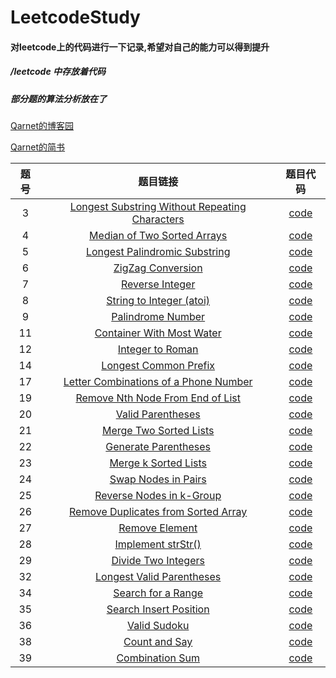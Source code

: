 # LeetcodeStudy

#### 对leetcode上的代码进行一下记录,希望对自己的能力可以得到提升

##### /leetcode  中存放着代码

##### 部分题的算法分析放在了

[Qarnet的博客园](http://www.cnblogs.com/fzy0331-leetcodestudy/)

[Qarnet的简书](https://www.jianshu.com/u/005aaa588d33)



|题号 | 题目链接 | 题目代码 |
|:-------:|:-----: |:--------:|
|  3 |[Longest Substring Without Repeating Characters](https://leetcode.com/problems/longest-substring-without-repeating-characters/description/)   |[code](https://github.com/fzy0728/LeetcodeStudy/blob/master/leetcode/LengthSubString.py)   |
|  4 |[Median of Two Sorted Arrays](https://leetcode.com/problems/median-of-two-sorted-arrays/description/)|[code](https://github.com/fzy0728/LeetcodeStudy/blob/master/leetcode/MedianofTwoSortedArrays.py)|
|  5 |[Longest Palindromic Substring](https://leetcode.com/problems/longest-palindromic-substring/description/) | [code](https://github.com/fzy0728/LeetcodeStudy/blob/master/leetcode/LongestPalindromicSubstring.py)  |
|  6 |[ZigZag Conversion](https://leetcode.com/problems/zigzag-conversion/description/)   | [code](https://github.com/fzy0728/LeetcodeStudy/blob/master/leetcode/ZigZagConversion.py)  |
|  7 |[Reverse Integer](https://leetcode.com/problems/reverse-integer/description/)  | [code](https://github.com/fzy0728/LeetcodeStudy/blob/master/leetcode/ReverseInteger.py)  |
|  8 |[String to Integer (atoi)](https://leetcode.com/problems/string-to-integer-atoi/description/)|[code](https://github.com/fzy0728/LeetcodeStudy/blob/master/leetcode/StringtoInteger.py)|
|  9 |[Palindrome Number](https://github.com/fzy0728/LeetcodeStudy/blob/master/leetcode/ReverseInteger.py)   |[code](https://github.com/fzy0728/LeetcodeStudy/blob/master/leetcode/PalindromeNumber.py)   |
|  11 | [Container With Most Water](https://leetcode.com/problems/container-with-most-water/description/)  |[code](https://github.com/fzy0728/LeetcodeStudy/blob/master/leetcode/ContainerWithMostWater.py)   |
|  12 |[Integer to Roman](https://leetcode.com/problems/integer-to-roman/description/)   |[code](https://github.com/fzy0728/LeetcodeStudy/blob/master/leetcode/IntegertoRoman.py)   |
|  14 |[Longest Common Prefix](https://leetcode.com/problems/longest-common-prefix/description/)   |[code](https://github.com/fzy0728/LeetcodeStudy/blob/master/leetcode/LongestCommonPrefix.py)   |
|  17 |[Letter Combinations of a Phone Number](https://leetcode.com/problems/letter-combinations-of-a-phone-number/description/)   | [code](https://github.com/fzy0728/LeetcodeStudy/blob/master/leetcode/LetterCombinationsPhoneNumber.py)  |
|  19 |[Remove Nth Node From End of List](https://leetcode.com/problems/remove-nth-node-from-end-of-list/description/)   |[code](https://github.com/fzy0728/LeetcodeStudy/blob/master/leetcode/RemoveNthNodeFromEndofList.py)   |
|  20 |  [Valid Parentheses](https://leetcode.com/problems/valid-parentheses/description/) |[code](https://github.com/fzy0728/LeetcodeStudy/blob/master/leetcode/ValidParentheses.py)   |
|  21 |[Merge Two Sorted Lists](https://leetcode.com/problems/merge-two-sorted-lists/description/)   |[code](https://github.com/fzy0728/LeetcodeStudy/blob/master/leetcode/MergeTwoSortedLists.py)   |
|  22 |[ Generate Parentheses](https://leetcode.com/problems/generate-parentheses/description/)   | [code](https://github.com/fzy0728/LeetcodeStudy/blob/master/leetcode/GenerateParentheses.py)  |
|  23 |[Merge k Sorted Lists](https://leetcode.com/problems/merge-k-sorted-lists/description/)   |[code](https://github.com/fzy0728/LeetcodeStudy/blob/master/leetcode/MergekSortedLists.py)   |
|  24 |[Swap Nodes in Pairs](https://leetcode.com/problems/swap-nodes-in-pairs/description/)   |[code](https://github.com/fzy0728/LeetcodeStudy/blob/master/leetcode/SwapNodesinPairs.py)   |
|  25 |[Reverse Nodes in k-Group](https://leetcode.com/problems/reverse-nodes-in-k-group/description/)   |[code](https://github.com/fzy0728/LeetcodeStudy/blob/master/leetcode/ReverseNodesinkGroup.py)   |
|  26 |[Remove Duplicates from Sorted Array](https://leetcode.com/problems/remove-duplicates-from-sorted-array/description/)|[code](https://github.com/fzy0728/LeetcodeStudy/blob/master/leetcode/RemoveDuplicatesfromSortedArray.py)|
|  27 |[Remove Element](https://leetcode.com/problems/remove-element/description/)|[code](https://github.com/fzy0728/LeetcodeStudy/blob/master/leetcode/RemoveElement.py)|
|  28 |[Implement strStr()](https://leetcode.com/problems/implement-strstr/description/)|[code](https://github.com/fzy0728/LeetcodeStudy/blob/master/leetcode/ImplementstrStr.py)|
|  29 |[Divide Two Integers](https://leetcode.com/problems/divide-two-integers/description/)|[code](https://github.com/fzy0728/LeetcodeStudy/blob/master/leetcode/DivideTwoIntegers.py)|
|  32 |[Longest Valid Parentheses](https://leetcode.com/problems/longest-valid-parentheses/description/)|[code](https://github.com/fzy0728/LeetcodeStudy/blob/master/leetcode/LongestValidParentheses.py)|
|  34 |[Search for a Range](https://leetcode.com/problems/search-for-a-range/description/)|[code](https://github.com/fzy0728/LeetcodeStudy/blob/master/leetcode/SearchforRange.py)|
|  35 |[Search Insert Position](https://leetcode.com/problems/search-insert-position/description/)|[code](https://github.com/fzy0728/LeetcodeStudy/blob/master/leetcode/SearchInsertPosition.py)|
|  36 |[Valid Sudoku](https://leetcode.com/problems/valid-sudoku/description/)|[code](https://github.com/fzy0728/LeetcodeStudy/blob/master/leetcode/ValidSudoku.py)|
|  38 |[Count and Say](https://leetcode.com/problems/count-and-say/description/)|[code](https://github.com/fzy0728/LeetcodeStudy/blob/master/leetcode/CountandSay.py)|
|  39 |[Combination Sum](https://leetcode.com/problems/combination-sum/description/)|[code](https://github.com/fzy0728/LeetcodeStudy/blob/master/leetcode/CombinationSum.py)|